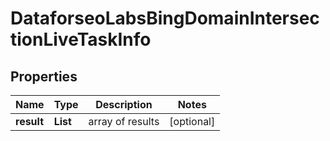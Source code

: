 # DataforseoLabsBingDomainIntersectionLiveTaskInfo


## Properties

| Name | Type | Description | Notes |
|------------ | ------------- | ------------- | -------------|
**result** | **List<DataforseoLabsBingDomainIntersectionLiveResultInfo>** | array of results |[optional]|